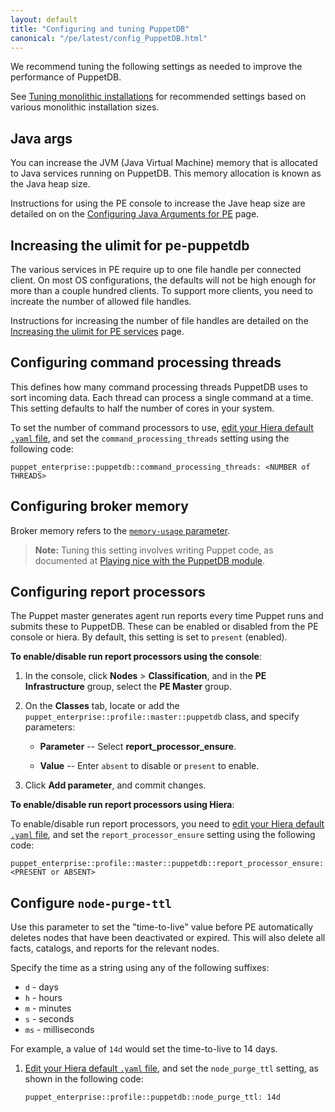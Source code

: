 ```yaml
---
layout: default
title: "Configuring and tuning PuppetDB"
canonical: "/pe/latest/config_PuppetDB.html"
---
```


We recommend tuning the following settings as needed to improve the performance of PuppetDB.

See [Tuning monolithic installations](./config_monolithic.html) for recommended settings based on various monolithic installation sizes.

## Java args

You can increase the JVM (Java Virtual Machine) memory that is allocated to Java services running on PuppetDB. This memory allocation is known as the Java heap size.

Instructions for using the PE console to increase the Jave heap size are detailed on on the [Configuring Java Arguments for PE](./config_java_args.html#pe-console-service) page.

## Increasing the ulimit for pe-puppetdb

The various services in PE require up to one file handle per connected client. On most OS configurations, the defaults will not be high enough for more than a couple hundred clients. To support more clients, you need to increate the number of allowed file handles.

Instructions for increasing the number of file handles are detailed on the [Increasing the ulimit for PE services](./config_ulimit.html) page.

## Configuring command processing threads

This defines how many command processing threads PuppetDB uses to sort incoming data. Each thread can process a single command at a time. This setting defaults to half the number of cores in your system.

To set the number of command processors to use, [edit your Hiera default `.yaml` file](./config_intro.html#configure-settings-with-hiera), and set the `command_processing_threads` setting using the following code:

~~~
puppet_enterprise::puppetdb::command_processing_threads: <NUMBER of THREADS>
~~~

## Configuring broker memory

Broker memory refers to the [`memory-usage` parameter]({{puppetdb}}/configure.html#memory-usage).

> **Note:** Tuning this setting involves writing Puppet code, as documented at [Playing nice with the PuppetDB module]({{puppetdb}}/configure.html#playing-nice-with-the-puppetdb-module).

## Configuring report processors

The Puppet master generates agent run reports every time Puppet runs and submits these to PuppetDB. These can be enabled or disabled from the PE console or hiera. By default, this setting is set to `present` (enabled).

**To enable/disable run report processors using the console**:

1. In the console, click **Nodes** > **Classification**, and in the **PE Infrastructure** group, select the **PE Master** group.
2. On the **Classes** tab, locate or add the `puppet_enterprise::profile::master::puppetdb` class, and specify parameters:

   - **Parameter** -- Select **report_processor_ensure**.

   - **Value** -- Enter `absent` to disable or `present` to enable.

3. Click **Add parameter**, and commit changes.

**To enable/disable run report processors using Hiera**:

To enable/disable run report processors, you need to [edit your Hiera default `.yaml` file](./config_intro.html#configure-settings-with-hiera), and set the `report_processor_ensure` setting using the following code:

	puppet_enterprise::profile::master::puppetdb::report_processor_ensure: <PRESENT or ABSENT>

## Configure `node-purge-ttl`

Use this parameter to set the "time-to-live" value before PE automatically deletes nodes that have been deactivated or expired. This will also delete all facts, catalogs, and reports for the relevant nodes. 

Specify the time as a string using any of the following suffixes:

- `d`  - days
- `h`  - hours
- `m`  - minutes
- `s`  - seconds
- `ms` - milliseconds

For example, a value of `14d` would set the time-to-live to 14 days.

1. [Edit your Hiera default `.yaml` file](./config_intro.html#configure-settings-with-hiera), and set the `node_purge_ttl` setting, as shown in the following code:

   ~~~
   puppet_enterprise::profile::puppetdb::node_purge_ttl: 14d
   ~~~
